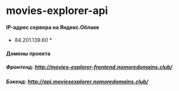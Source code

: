 # movies-explorer-api
#### IP-адрес сервера на Яндекс.Облаке
* 84.201.139.60 *
#### Домены проекта
##### Фронтенд: http://movies-explorer-frontend.nomoredomains.club/ #####
##### Бэкенд: http://api.moviesexplorer.nomoredomains.club/ #####
